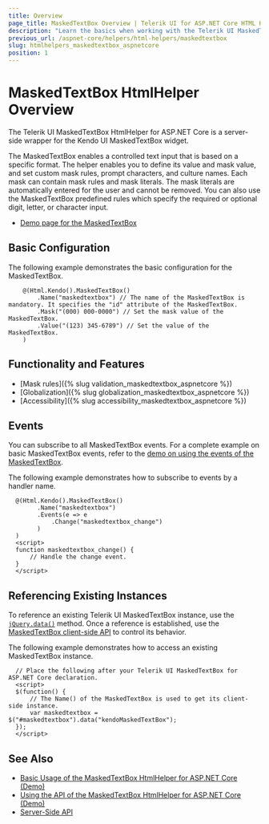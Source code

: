 ```yaml
---
title: Overview
page_title: MaskedTextBox Overview | Telerik UI for ASP.NET Core HTML Helpers
description: "Learn the basics when working with the Telerik UI MaskedTextBox for ASP.NET Core (MVC 6 or ASP.NET Core MVC)."
previous_url: /aspnet-core/helpers/html-helpers/maskedtextbox
slug: htmlhelpers_maskedtextbox_aspnetcore
position: 1
---
```


# MaskedTextBox HtmlHelper Overview

The Telerik UI MaskedTextBox HtmlHelper for ASP.NET Core is a server-side wrapper for the Kendo UI MaskedTextBox widget.

The MaskedTextBox enables a controlled text input that is based on a specific format. The helper enables you to define its value and mask value, and set custom mask rules, prompt characters, and culture names. Each mask can contain mask rules and mask literals. The mask literals are automatically entered for the user and cannot be removed. You can also use the MaskedTextBox predefined rules which specify the required or optional digit, letter, or character input.

* [Demo page for the MaskedTextBox](https://demos.telerik.com/aspnet-core/maskedtextbox/index)

## Basic Configuration

The following example demonstrates the basic configuration for the MaskedTextBox.

```
	@(Html.Kendo().MaskedTextBox()
		.Name("maskedtextbox") // The name of the MaskedTextBox is mandatory. It specifies the "id" attribute of the MaskedTextBox.
		.Mask("(000) 000-0000") // Set the mask value of the MaskedTextBox.
		.Value("(123) 345-6789") // Set the value of the MaskedTextBox.
	)
```

## Functionality and Features

* [Mask rules]({% slug validation_maskedtextbox_aspnetcore %})
* [Globalization]({% slug globalization_maskedtextbox_aspnetcore %})
* [Accessibility]({% slug accessibility_maskedtextbox_aspnetcore %})

## Events

You can subscribe to all MaskedTextBox events. For a complete example on basic MaskedTextBox events, refer to the [demo on using the events of the MaskedTextBox](https://demos.telerik.com/aspnet-core/maskedtextbox/events).

The following example demonstrates how to subscribe to events by a handler name.

```
  @(Html.Kendo().MaskedTextBox()
        .Name("maskedtextbox")
        .Events(e => e
            .Change("maskedtextbox_change")
        )
  )
  <script>
  function maskedtextbox_change() {
      // Handle the change event.
  }
  </script>
```

## Referencing Existing Instances

To reference an existing Telerik UI MaskedTextBox instance, use the [`jQuery.data()`](http://api.jquery.com/jQuery.data/) method. Once a reference is established, use the [MaskedTextBox client-side API](/api/maskedtextbox) to control its behavior.

The following example demonstrates how to access an existing MaskedTextBox instance.

      // Place the following after your Telerik UI MaskedTextBox for ASP.NET Core declaration.
      <script>
      $(function() {
          // The Name() of the MaskedTextBox is used to get its client-side instance.
          var maskedtextbox = $("#maskedtextbox").data("kendoMaskedTextBox");
      });
      </script>

## See Also

* [Basic Usage of the MaskedTextBox HtmlHelper for ASP.NET Core (Demo)](https://demos.telerik.com/aspnet-core/maskedtextbox/index)
* [Using the API of the MaskedTextBox HtmlHelper for ASP.NET Core (Demo)](https://demos.telerik.com/aspnet-core/maskedtextbox/api)
* [Server-Side API](/api/maskedtextbox)
